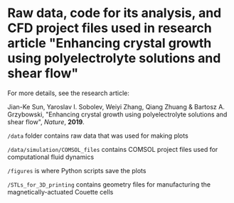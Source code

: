 # Raw data, code for its analysis, and CFD project files used in research article "Enhancing crystal growth using polyelectrolyte solutions and shear flow"

For more details, see the research article:

Jian-Ke Sun, Yaroslav I. Sobolev, Weiyi Zhang, Qiang Zhuang & Bartosz A. Grzybowski, 
"Enhancing crystal growth using polyelectrolyte solutions and shear flow", *Nature*, **2019**.

`/data` folder contains raw data that was used for making plots

`/data/simulation/COMSOL_files` contains COMSOL project files used for computational fluid dynamics

`/figures` is where Python scripts save the plots

`/STLs_for_3D_printing` contains geometry files for manufacturing the magnetically-actuated Couette cells


